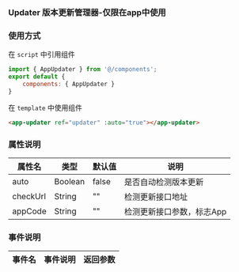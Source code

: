 ### Updater 版本更新管理器-仅限在app中使用

### 使用方式

在 ``script`` 中引用组件 

```javascript
import { AppUpdater } from '@/components';
export default {
    components: { AppUpdater }
}
```

在 ``template`` 中使用组件

```html
<app-updater ref="updater" :auto="true"></app-updater>

```

### 属性说明

|属性名         |类型		 |默认值		|说明						|
|---            |----		|---		|---						|
|auto           |Boolean	|false		|是否自动检测版本更新			|
|checkUrl       |String	    |""			|检测更新接口地址				|
|appCode        |String	    |""			|检测更新接口参数，标志App	|

### 事件说明

|事件名		|事件说明			|返回参数	|
|---		|---				|---		|
